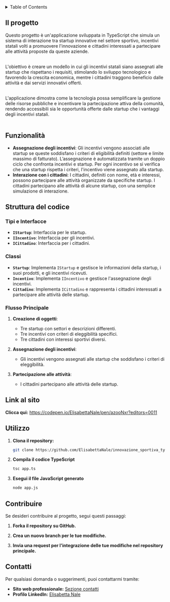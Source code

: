 <!-- TABLE OF CONTENTS -->
<details>
  <summary>Table of Contents</summary>
  <ol>
    <li><a href="#il-progetto">Il progetto: Innovazione sportiva, startup, incentivi e cittadini connessi</a></li>
    <li><a href="#funzionalità">Funzionalità</a></li>
    <li><a href="#struttura-del-codice">Struttura del codice</a></li>
    <li><a href="#link-al-sito">Link</a></li>
    <li><a href="#utilizzo">Utilizzo</a></li>
    <li><a href="#contribuire">Contribuire</a></li>
    <li><a href="#contatti">Contatti</a></li>
  </ol>
</details>



<!-- IL PROGETTO -->
## Il progetto

Questo progetto è un'applicazione sviluppata in TypeScript che simula un sistema di interazione tra startup innovative nel settore sportivo, incentivi statali volti a promuovere l'innovazione e cittadini interessati a partecipare alle attività proposte da queste aziende.<br><br>

L'obiettivo è creare un modello in cui gli incentivi statali siano assegnati alle startup che rispettano i requisiti, stimolando lo sviluppo tecnologico e favorendo la crescita economica, mentre i cittadini traggono beneficio dalle attività e dai servizi innovativi offerti.<br><br>

L'applicazione dimostra come la tecnologia possa semplificare la gestione delle risorse pubbliche e incentivare la partecipazione attiva della comunità, rendendo accessibili sia le opportunità offerte dalle startup che i vantaggi degli incentivi statali.<br><br>


<!-- FUNZIONALITà -->
## Funzionalità

- **Assegnazione degli incentivi**: Gli incentivi vengono associati alle startup se queste soddisfano i criteri di eligibilità definiti (settore e limite massimo di fatturato).
L’assegnazione è automatizzata tramite un doppio ciclo che confronta incentivi e startup.
Per ogni incentivo se si verifica che una startup rispetta i criteri, l'incentivo viene assegnato alla startup.
- **Interazione con i cittadini**: I cittadini, definiti con nome, età e interessi, possono partecipare alle attività organizzate da specifiche startup.
I cittadini partecipano alle attività di alcune startup, con una semplice simulazione di interazione.


<!-- Struttura -->
## Struttura del codice

### Tipi e Interfacce

- **`IStartup`**: Interfaccia per le startup.
- **`IIncentivo`**: Interfaccia per gli incentivi.
- **`ICittadino`**: Interfaccia per i cittadini.

### Classi

- **`Startup`**: Implementa `IStartup` e gestisce le informazioni della startup, i suoi prodotti, e gli incentivi ricevuti.
- **`Incentivo`**: Implementa `IIncentivo` e gestisce l'assegnazione degli incentivi.
- **`Cittadino`**: Implementa `ICittadino` e rappresenta i cittadini interessati a partecipare alle attività delle startup.

### Flusso Principale

1. **Creazione di oggetti**:
   - Tre startup con settori e descrizioni differenti.
   - Tre incentivi con criteri di eleggibilità specifici.
   - Tre cittadini con interessi sportivi diversi.

2. **Assegnazione degli incentivi**:
   - Gli incentivi vengono assegnati alle startup che soddisfano i criteri di eleggibilità.

3. **Partecipazione alle attività**:
   - I cittadini partecipano alle attività delle startup.


<!-- LINK -->
## Link al sito 

**Clicca qui:** https://codepen.io/ElisabettaNale/pen/azooNxr?editors=0011


<!-- UTILIZZO -->
## Utilizzo

1. **Clona il repository:**
    ```bash
    git clone https://github.com/ElisabettaNale/innovazione_sportiva_typescript.git
    ```
2. **Compila il codice TypeScript**
    ```bash
    tsc app.ts
    ```

3. **Esegui il file JavaScript generato** 
    ```bash
    node app.js
    ```

<!-- CONTRIBUIRE -->
## Contribuire

Se desideri contribuire al progetto, segui questi passaggi: 

1. **Forka il repository su GitHub.**

2. **Crea un nuovo branch per le tue modifiche.**

3. **Invia una request per l'integrazione delle tue modifiche nel repository principale.**


<!-- CONTATTI -->
## Contatti

Per qualsiasi domanda o suggerimenti, puoi contattarmi tramite:

- **Sito web professionale:** [Sezione contatti](https://elisabettanale.github.io/pages/contacts.html)
- **Profilo LinkedIn:** [Elisabetta Nale](https://www.linkedin.com/in/elisabetta-nale/)